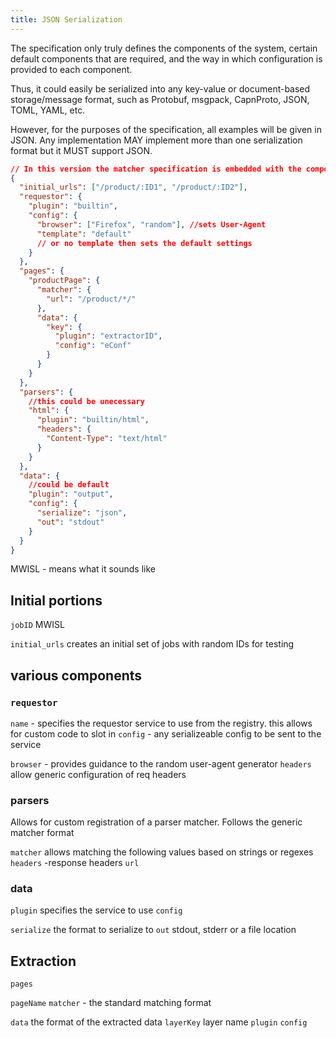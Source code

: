 ```yaml
---
title: JSON Serialization
---
```


The specification only truly defines the components of the system, certain default components that are required, and the way in which configuration is provided to each component.

Thus, it could easily be serialized into any key-value or document-based storage/message format, such as Protobuf, msgpack, CapnProto, JSON, TOML, YAML, etc.

However, for the purposes of the specification, all examples will be given in JSON. Any implementation MAY implement more than one serialization format but it MUST support JSON.

```json
// In this version the matcher specification is embedded with the components
{
  "initial_urls": ["/product/:ID1", "/product/:ID2"],
  "requestor": {
    "plugin": "builtin",
    "config": {
      "browser": ["Firefox", "random"], //sets User-Agent
      "template": "default"
      // or no template then sets the default settings
    }
  },
  "pages": {
    "productPage": {
      "matcher": {
        "url": "/product/*/"
      },
      "data": {
        "key": {
          "plugin": "extractorID",
          "config": "eConf"
        }
      }
    }
  },
  "parsers": {
    //this could be unecessary
    "html": {
      "plugin": "builtin/html",
      "headers": {
        "Content-Type": "text/html"
      }
    }
  },
  "data": {
    //could be default
    "plugin": "output",
    "config": {
      "serialize": "json",
      "out": "stdout"
    }
  }
}

```
MWISL - means what it sounds like
## Initial portions

`jobID` MWISL

`initial_urls` creates an initial set of jobs with random IDs for testing

## various components

### `requestor`
`name` - specifies the requestor service to use from the registry. this allows for custom code to slot in
`config` - any serializeable config to be sent to the service

`browser` - provides guidance to the random user-agent generator
`headers` allow generic configuration of req headers

### parsers
Allows for custom registration of a parser matcher. Follows the generic matcher format

`matcher`
allows matching the following values based on strings or regexes
`headers` -response headers
`url`
<!-- `body` -->

### data
`plugin` specifies the service to use
`config` 

`serialize` the format to serialize to
`out` stdout, stderr or a file location

## Extraction

`pages`

`pageName`
`matcher` - the standard matching format

`data` the format of the extracted data
`layerKey` layer name
`plugin`
`config`